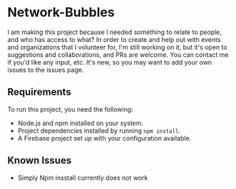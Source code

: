 # Network-Bubbles
I am making this project because I needed something to relate to people, and who has access to what? In order to create and help out with events and organizations that I volunteer for, I'm still working on it, but it's open to suggestions and collaborations, and PRs are welcome. You can contact me if you'd like any input, etc. It's new, so you may want to add your own issues to the issues page.

## Requirements

To run this project, you need the following:

*   Node.js and npm installed on your system.
*   Project dependencies installed by running `npm install`.
*   A Firebase project set up with your configuration available.

## Known Issues

* Simply Npm insstall currently does not work